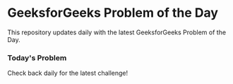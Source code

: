 # GeeksforGeeks Problem of the Day

This repository updates daily with the latest GeeksforGeeks Problem of the Day.

### Today's Problem

Check back daily for the latest challenge!
